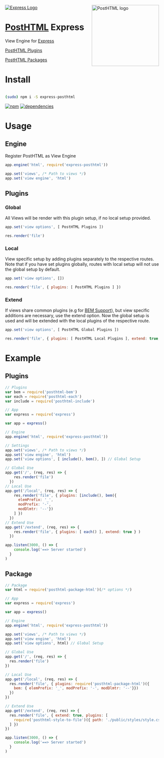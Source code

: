 [![Express Logo](https://i.cloudup.com/zfY6lL7eFa-3000x3000.png)](http://expressjs.com/) <img align="right" width="220" height="200" title="PostHTML logo" src="http://posthtml.github.io/posthtml/logo.svg">

# [PostHTML](https://github.com/posthtml/posthtml) Express
View Engine for [Express](expressjs.com)

[PostHTML Plugins](https://maltsev.github.io/posthtml-plugins/)

[PostHTML Packages](https://michael-ciniawsky.github.io/posthtml-packages)

# Install

```bash

(sudo) npm i -S express-posthtml
```

[![npm](https://badge.fury.io/js/express-posthtml.svg)](https://badge.fury.io/js/express-posthtml) [![dependencies](https://david-dm.org/michael-ciniawsky/express-posthtml.svg)](https://david-dm.org/michael-ciniawsky/express-posthtml)

# Usage
## Engine
Register PostHTML as View Engine

```javascript
app.engine('html', require('express-posthtml'))

app.set('views', /* Path to views */)
app.set('view engine', 'html')
```

## Plugins
### Global
All Views will be render with this plugin setup, if no local setup provided.

```javascript
app.set('view options', [ PostHTML Plugins ])
```

```javascript
res.render('file')
```

### Local
View specific setup by adding plugins separately to the respective routes. Note that if you have set plugins globally, routes with local setup will not use the global setup by default.

```javascript
app.set('view options', [])
```

```javascript
res.render('file', { plugins: [ PostHTML Plugins ] })
```

### Extend
If views share common plugins (e.g for [BEM Support](https://github.com/rajdee/posthtml-bem)), but view specific additions are necessary, use the extend option. Now the global setup is used and will be extended with the local plugins of the respective route.

```js
app.set('view options', [ PostHTML Global Plugins ])
```

```js
res.render('file', { plugins: [ PostHTML Local Plugins ], extend: true, })
```

# Example
## Plugins

```js
// Plugins
var bem = require('posthtml-bem')
var each = require('posthtml-each')
var include = require('posthtml-include')

// App
var express = require('express')

var app = express()

// Engine
app.engine('html', require('express-posthtml'))

// Settings
app.set('views', /* Path to views */)
app.set('view engine', 'html')
app.set('view options', [ include(), bem(), ]) // Global Setup

// Global Use
app.get('/', (req, res) => {
    res.render('file')
  })
// Local Use
app.get('/local', (req, res) => {
    res.render('file', { plugins: [include(), bem({
      elemPrefix: '_',
      modPrefix: '-',
      modDlmtr: '--'})
    ] })
  })
// Extend Use
app.get('/extend', (req, res) => {
    res.render('file', { plugins: [ each() ], extend: true } )
  })  

app.listen(3000, () => {
    console.log('==> Server started')
  }
)
```

## Package

```js
// Package
var html = require('posthtml-package-html')(/* options */)

// App
var express = require('express')

var app = express()

// Engine
app.engine('html', require('express-posthtml'))

app.set('views', /* Path to views */)
app.set('view engine', 'html')
app.set('view options', html) // Global Setup

// Global Use
app.get('/', (req, res) => {
  res.render('file')
})

// Local Use
app.get('/local', (req, res) => {   
  res.render('file', { plugins: require('posthtml-package-html')({
    bem: { elemPrefix: '_', modPrefix: '-', modDlmtr: '--'}})   
  })
})

// Extend Use
app.get('/extend', (req, res) => {   
  res.render('file', { extend: true, plugins: [
    require('posthtml-style-to-file')({ path: './public/styles/style.css' })   
  ] })
})

app.listen(3000, () => {
    console.log('==> Server started')
  }
)
```
